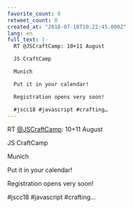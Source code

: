 ```yaml
---
favorite_count: 0
retweet_count: 0
created_at: "2018-07-10T10:22:45.000Z"
lang: en
full_text: |-
  RT @JSCraftCamp: 10+11 August

  JS CraftCamp

  Munich

  Put it in your calendar!

  Registration opens very soon!

  #jscc18 #javascript #crafting…
---
```


RT [@JSCraftCamp](https://twitter.com/JSCraftCamp): 10+11 August

JS CraftCamp

Munich

Put it in your calendar!

Registration opens very soon!

#jscc18 #javascript #crafting…
